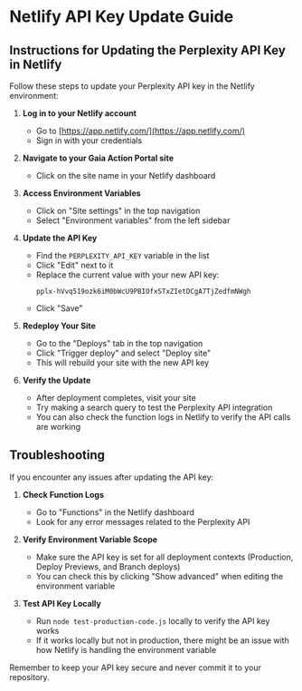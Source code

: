 # Netlify API Key Update Guide

## Instructions for Updating the Perplexity API Key in Netlify

Follow these steps to update your Perplexity API key in the Netlify environment:

1. **Log in to your Netlify account**
   - Go to [https://app.netlify.com/](https://app.netlify.com/)
   - Sign in with your credentials

2. **Navigate to your Gaia Action Portal site**
   - Click on the site name in your Netlify dashboard

3. **Access Environment Variables**
   - Click on "Site settings" in the top navigation
   - Select "Environment variables" from the left sidebar

4. **Update the API Key**
   - Find the `PERPLEXITY_API_KEY` variable in the list
   - Click "Edit" next to it
   - Replace the current value with your new API key:
     ```
     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
     ```
   - Click "Save"

5. **Redeploy Your Site**
   - Go to the "Deploys" tab in the top navigation
   - Click "Trigger deploy" and select "Deploy site"
   - This will rebuild your site with the new API key

6. **Verify the Update**
   - After deployment completes, visit your site
   - Try making a search query to test the Perplexity API integration
   - You can also check the function logs in Netlify to verify the API calls are working

## Troubleshooting

If you encounter any issues after updating the API key:

1. **Check Function Logs**
   - Go to "Functions" in the Netlify dashboard
   - Look for any error messages related to the Perplexity API

2. **Verify Environment Variable Scope**
   - Make sure the API key is set for all deployment contexts (Production, Deploy Previews, and Branch deploys)
   - You can check this by clicking "Show advanced" when editing the environment variable

3. **Test API Key Locally**
   - Run `node test-production-code.js` locally to verify the API key works
   - If it works locally but not in production, there might be an issue with how Netlify is handling the environment variable

Remember to keep your API key secure and never commit it to your repository.
